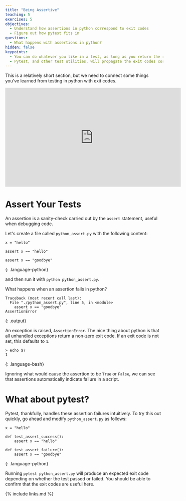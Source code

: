 ```yaml
---
title: "Being Assertive"
teaching: 5
exercises: 5
objectives:
  - Understand how assertions in python correspond to exit codes
  - Figure out how pytest fits in
questions:
  - What happens with assertions in python?
hidden: false
keypoints:
  - You can do whatever you like in a test, as long as you return the right exit code
  - Pytest, and other test utilities, will propagate the exit codes correctly
---
```


This is a relatively short section, but we need to connect some things you've learned from testing in python with exit codes.
<iframe width="560" height="315" src="https://www.youtube.com/embed/Nk1wkQCEPt8" frameborder="0" allow="accelerometer; autoplay; clipboard-write; encrypted-media; gyroscope; picture-in-picture" allowfullscreen></iframe>

# Assert Your Tests

An assertion is a sanity-check carried out by the `assert` statement, useful when debugging code.

Let's create a file called `python_assert.py` with the following content:
~~~
x = "hello"

assert x == "hello"

assert x == "goodbye"
~~~
{: .language-python}

and then run it with `python python_assert.py`. 

What happens when an assertion fails in python?

~~~
Traceback (most recent call last):
  File "./python_assert.py", line 5, in <module>
    assert x == "goodbye"
AssertionError
~~~
{: .output}

An exception is raised, `AssertionError`. The nice thing about python is that all unhandled exceptions return a non-zero exit code. If an exit code is not set, this defaults to `1`.
~~~
> echo $?
1
~~~
{: .language-bash}

Ignoring what would cause the assertion to be `True` or `False`, we can see that assertions automatically indicate failure in a script.

# What about pytest?

Pytest, thankfully, handles these assertion failures intuitively. To try this out quickly, go ahead and modify `python_assert.py` as follows:

~~~
x = "hello"

def test_assert_success():
    assert x == "hello"

def test_assert_failure():
    assert x == "goodbye"
~~~
{: .language-python}

Running `pytest python_assert.py` will produce an expected exit code depending on whether the test passed or failed.
You should be able to confirm that the exit codes are useful here.

{% include links.md %}
